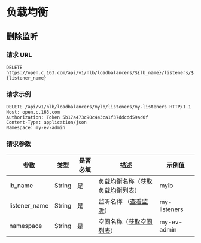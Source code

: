#  负载均衡

## 删除监听


### 请求 URL

`DELETE https://open.c.163.com/api/v1/nlb/loadbalancers/${lb_name}/listeners/${listener_name}`


### 请求示例

```http
DELETE /api/v1/nlb/loadbalancers/mylb/listeners/my-listeners HTTP/1.1
Host: open.c.163.com
Authorization: Token 5b17a473c90c443ca1f37ddcdd59ad0f
Content-Type: application/json
Namespace: my-ev-admin
```

### 请求参数

|      参数     |  类型  | 是否必填 |                       描述                       |    示例值    |
|---------------|--------|----------|--------------------------------------------------|--------------|
| lb_name       | String | 是       | 负载均衡名称（[获取负载均衡列表](http://59.111.120.124/?http#6-2)） | mylb         |
| listener_name | String | 是       | 监听名称 （[查看监听](http://59.111.120.124/?http#6-7)）            | my-listeners |
| namespace     | String | 是       | 空间名称（[获取空间列表](http://59.111.120.124/?http#9-2)）         | my-ev-admin  |